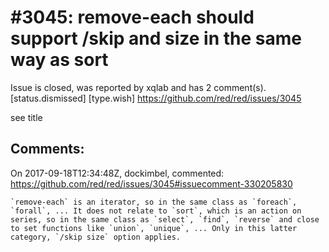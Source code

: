 
#3045: remove-each should support /skip  and size in the same way as sort
================================================================================
Issue is closed, was reported by xqlab and has 2 comment(s).
[status.dismissed] [type.wish]
<https://github.com/red/red/issues/3045>

see title


Comments:
--------------------------------------------------------------------------------

On 2017-09-18T12:34:48Z, dockimbel, commented:
<https://github.com/red/red/issues/3045#issuecomment-330205830>

    `remove-each` is an iterator, so in the same class as `foreach`, `forall`, ... It does not relate to `sort`, which is an action on series, so in the same class as `select`, `find`, `reverse` and close to set functions like `union`, `unique`, ... Only in this latter category, `/skip size` option applies.

